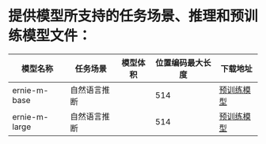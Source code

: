 # 提供模型所支持的任务场景、推理和预训练模型文件：
|模型名称 | 任务场景 |             模型体积 | 位置编码最大长度 | 下载地址 |
|---|---|---|---|---|
|ernie-m-base | 自然语言推断 |  | 514 | [预训练模型](https://paddlenlp.bj.bcebos.com/models/transformers/ernie_m/ernie_m_base.pdparams) |
|ernie-m-large | 自然语言推断 |  | 514 | [预训练模型](https://paddlenlp.bj.bcebos.com/models/transformers/ernie_m/ernie_m_large.pdparams) |

